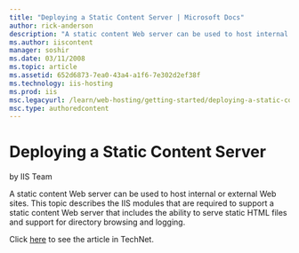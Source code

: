 ```yaml
---
title: "Deploying a Static Content Server | Microsoft Docs"
author: rick-anderson
description: "A static content Web server can be used to host internal or external Web sites. This topic describes the IIS modules that are required to support a static co..."
ms.author: iiscontent
manager: soshir
ms.date: 03/11/2008
ms.topic: article
ms.assetid: 652d6873-7ea0-43a4-a1f6-7e302d2ef38f
ms.technology: iis-hosting
ms.prod: iis
msc.legacyurl: /learn/web-hosting/getting-started/deploying-a-static-content-server
msc.type: authoredcontent
---
```

Deploying a Static Content Server
====================
by IIS Team

A static content Web server can be used to host internal or external Web sites. This topic describes the IIS modules that are required to support a static content Web server that includes the ability to serve static HTML files and support for directory browsing and logging.

Click [here](https://go.microsoft.com/fwlink/?LinkId=111597) to see the article in TechNet.